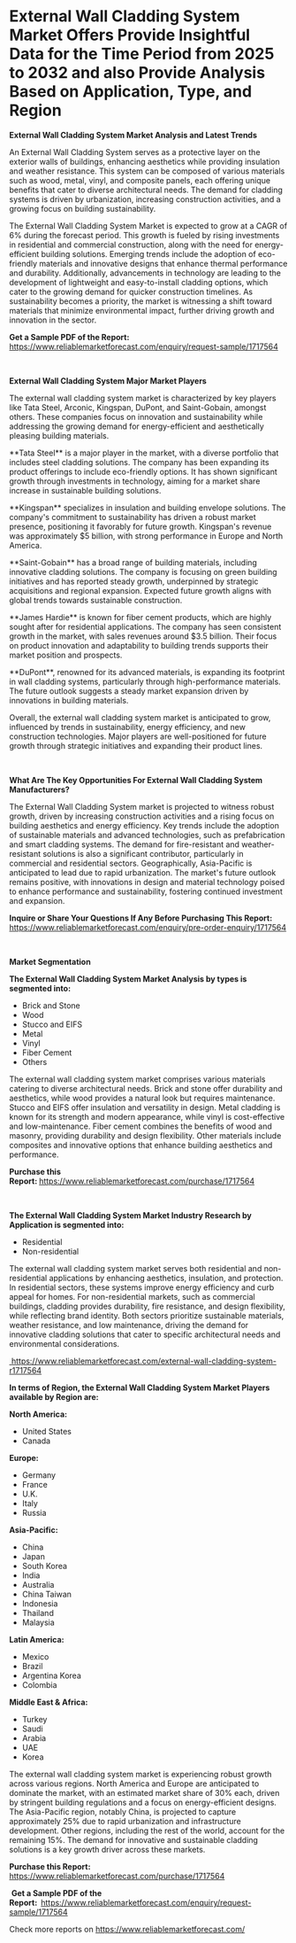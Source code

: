 <p><h1>External Wall Cladding System Market Offers Provide Insightful Data for the Time Period from 2025 to 2032 and also Provide Analysis Based on Application, Type, and Region</h1></p><p><strong>External Wall Cladding System Market Analysis and Latest Trends</strong></p>
<p><p>An External Wall Cladding System serves as a protective layer on the exterior walls of buildings, enhancing aesthetics while providing insulation and weather resistance. This system can be composed of various materials such as wood, metal, vinyl, and composite panels, each offering unique benefits that cater to diverse architectural needs. The demand for cladding systems is driven by urbanization, increasing construction activities, and a growing focus on building sustainability.</p><p>The External Wall Cladding System Market is expected to grow at a CAGR of 6% during the forecast period. This growth is fueled by rising investments in residential and commercial construction, along with the need for energy-efficient building solutions. Emerging trends include the adoption of eco-friendly materials and innovative designs that enhance thermal performance and durability. Additionally, advancements in technology are leading to the development of lightweight and easy-to-install cladding options, which cater to the growing demand for quicker construction timelines. As sustainability becomes a priority, the market is witnessing a shift toward materials that minimize environmental impact, further driving growth and innovation in the sector.</p></p>
<p><strong>Get a Sample PDF of the Report:&nbsp;</strong> <a href="https://www.reliablemarketforecast.com/enquiry/request-sample/1717564?utm_campaign=2235&utm_medium=2&utm_source=Github&utm_content=ia&utm_term=02042025&utm_id=external-wall-cladding-system">https://www.reliablemarketforecast.com/enquiry/request-sample/1717564</a></p>
<p>&nbsp;</p>
<p><strong>External Wall Cladding System Major Market Players</strong></p>
<p><p>The external wall cladding system market is characterized by key players like Tata Steel, Arconic, Kingspan, DuPont, and Saint-Gobain, amongst others. These companies focus on innovation and sustainability while addressing the growing demand for energy-efficient and aesthetically pleasing building materials.</p><p>**Tata Steel** is a major player in the market, with a diverse portfolio that includes steel cladding solutions. The company has been expanding its product offerings to include eco-friendly options. It has shown significant growth through investments in technology, aiming for a market share increase in sustainable building solutions.</p><p>**Kingspan** specializes in insulation and building envelope solutions. The company's commitment to sustainability has driven a robust market presence, positioning it favorably for future growth. Kingspan's revenue was approximately $5 billion, with strong performance in Europe and North America.</p><p>**Saint-Gobain** has a broad range of building materials, including innovative cladding solutions. The company is focusing on green building initiatives and has reported steady growth, underpinned by strategic acquisitions and regional expansion. Expected future growth aligns with global trends towards sustainable construction.</p><p>**James Hardie** is known for fiber cement products, which are highly sought after for residential applications. The company has seen consistent growth in the market, with sales revenues around $3.5 billion. Their focus on product innovation and adaptability to building trends supports their market position and prospects.</p><p>**DuPont**, renowned for its advanced materials, is expanding its footprint in wall cladding systems, particularly through high-performance materials. The future outlook suggests a steady market expansion driven by innovations in building materials.</p><p>Overall, the external wall cladding system market is anticipated to grow, influenced by trends in sustainability, energy efficiency, and new construction technologies. Major players are well-positioned for future growth through strategic initiatives and expanding their product lines.</p></p>
<p>&nbsp;</p>
<p><strong>What Are The Key Opportunities For External Wall Cladding System Manufacturers?</strong></p>
<p><p>The External Wall Cladding System market is projected to witness robust growth, driven by increasing construction activities and a rising focus on building aesthetics and energy efficiency. Key trends include the adoption of sustainable materials and advanced technologies, such as prefabrication and smart cladding systems. The demand for fire-resistant and weather-resistant solutions is also a significant contributor, particularly in commercial and residential sectors. Geographically, Asia-Pacific is anticipated to lead due to rapid urbanization. The market's future outlook remains positive, with innovations in design and material technology poised to enhance performance and sustainability, fostering continued investment and expansion.</p></p>
<p><strong>Inquire or Share Your Questions If Any Before Purchasing This Report:</strong> <a href="https://www.reliablemarketforecast.com/enquiry/pre-order-enquiry/1717564?utm_campaign=2235&utm_medium=2&utm_source=Github&utm_content=ia&utm_term=02042025&utm_id=external-wall-cladding-system">https://www.reliablemarketforecast.com/enquiry/pre-order-enquiry/1717564</a></p>
<p>&nbsp;</p>
<p><strong>Market Segmentation</strong></p>
<p><strong>The External Wall Cladding System Market Analysis by types is segmented into:</strong></p>
<p><ul><li>Brick and Stone</li><li>Wood</li><li>Stucco and EIFS</li><li>Metal</li><li>Vinyl</li><li>Fiber Cement</li><li>Others</li></ul></p>
<p><p>The external wall cladding system market comprises various materials catering to diverse architectural needs. Brick and stone offer durability and aesthetics, while wood provides a natural look but requires maintenance. Stucco and EIFS offer insulation and versatility in design. Metal cladding is known for its strength and modern appearance, while vinyl is cost-effective and low-maintenance. Fiber cement combines the benefits of wood and masonry, providing durability and design flexibility. Other materials include composites and innovative options that enhance building aesthetics and performance.</p></p>
<p><strong>Purchase this Report:&nbsp;</strong><a href="https://www.reliablemarketforecast.com/purchase/1717564?utm_campaign=2235&utm_medium=2&utm_source=Github&utm_content=ia&utm_term=02042025&utm_id=external-wall-cladding-system">https://www.reliablemarketforecast.com/purchase/1717564</a></p>
<p>&nbsp;</p>
<p><strong>The External Wall Cladding System Market Industry Research by Application is segmented into:</strong></p>
<p><ul><li>Residential</li><li>Non-residential</li></ul></p>
<p><p>The external wall cladding system market serves both residential and non-residential applications by enhancing aesthetics, insulation, and protection. In residential sectors, these systems improve energy efficiency and curb appeal for homes. For non-residential markets, such as commercial buildings, cladding provides durability, fire resistance, and design flexibility, while reflecting brand identity. Both sectors prioritize sustainable materials, weather resistance, and low maintenance, driving the demand for innovative cladding solutions that cater to specific architectural needs and environmental considerations.</p></p>
<p><a href="https://www.reliablemarketforecast.com/external-wall-cladding-system-r1717564?utm_campaign=2235&utm_medium=2&utm_source=Github&utm_content=ia&utm_term=02042025&utm_id=external-wall-cladding-system">&nbsp;https://www.reliablemarketforecast.com/external-wall-cladding-system-r1717564</a></p>
<p><strong>In terms of Region, the External Wall Cladding System Market Players available by Region are:</strong></p>
<p>
    <p> <strong> North America: </strong>
        <ul>
            <li>United States</li>
            <li>Canada</li>
        </ul>
        </p> 
    <p> <strong> Europe: </strong>
        <ul>
            <li>Germany</li>
            <li>France</li>
            <li>U.K.</li>
            <li>Italy</li>
            <li>Russia</li>
        </ul>
        </p> 
    <p> <strong> Asia-Pacific: </strong>
        <ul>
            <li>China</li>
            <li>Japan</li>
            <li>South Korea</li>
            <li>India</li>
            <li>Australia</li>
            <li>China Taiwan</li>
            <li>Indonesia</li>
            <li>Thailand</li>
            <li>Malaysia</li>
        </ul>
        </p> 
    <p> <strong> Latin America: </strong>
        <ul>
            <li>Mexico</li>
            <li>Brazil</li>
            <li>Argentina Korea</li>
            <li>Colombia</li>
        </ul>
        </p> 
    <p> <strong> Middle East & Africa: </strong>
        <ul>
            <li>Turkey</li>
            <li>Saudi</li>
            <li>Arabia</li>
            <li>UAE</li>
            <li>Korea</li>
        </ul>
    </p>
    </p>
<p><p>The external wall cladding system market is experiencing robust growth across various regions. North America and Europe are anticipated to dominate the market, with an estimated market share of 30% each, driven by stringent building regulations and a focus on energy-efficient designs. The Asia-Pacific region, notably China, is projected to capture approximately 25% due to rapid urbanization and infrastructure development. Other regions, including the rest of the world, account for the remaining 15%. The demand for innovative and sustainable cladding solutions is a key growth driver across these markets.</p></p>
<p><strong>Purchase this Report: </strong><a href="https://www.reliablemarketforecast.com/purchase/1717564?utm_campaign=2235&utm_medium=2&utm_source=Github&utm_content=ia&utm_term=02042025&utm_id=external-wall-cladding-system">https://www.reliablemarketforecast.com/purchase/1717564</a></p>
<p>&nbsp;<strong>Get a Sample PDF of the Report:&nbsp;&nbsp;</strong><a href="https://www.reliablemarketforecast.com/enquiry/request-sample/1717564?utm_campaign=2235&utm_medium=2&utm_source=Github&utm_content=ia&utm_term=02042025&utm_id=external-wall-cladding-system">https://www.reliablemarketforecast.com/enquiry/request-sample/1717564</a></p>
<p><strong></strong></p>
<p>Check more reports on <a href="https://www.reliablemarketforecast.com/?utm_campaign=2235&utm_medium=2&utm_source=Github&utm_content=ia&utm_term=02042025&utm_id=external-wall-cladding-system">https://www.reliablemarketforecast.com/</a></p>